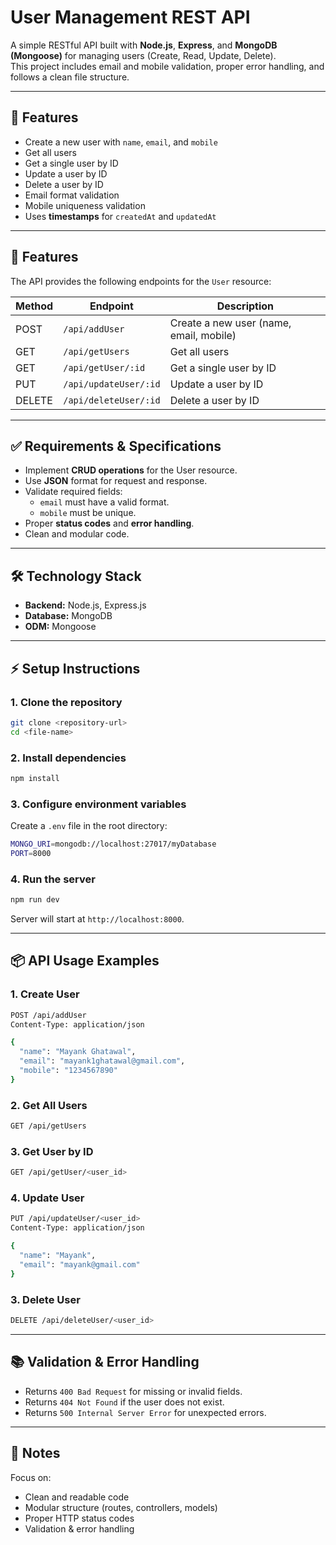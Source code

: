 # User Management REST API

A simple RESTful API built with **Node.js**, **Express**, and **MongoDB (Mongoose)** for managing users (Create, Read, Update, Delete).  
This project includes email and mobile validation, proper error handling, and follows a clean file structure.

---

## 🚀 Features

- Create a new user with `name`, `email`, and `mobile`
- Get all users
- Get a single user by ID
- Update a user by ID
- Delete a user by ID
- Email format validation
- Mobile uniqueness validation
- Uses **timestamps** for `createdAt` and `updatedAt`

---

## 🚀 Features

The API provides the following endpoints for the `User` resource:

| Method | Endpoint        | Description                        |
|--------|----------------|------------------------------------|
| POST   | `/api/addUser`       | Create a new user (name, email, mobile) |
| GET    | `/api/getUsers`       | Get all users                      |
| GET    | `/api/getUser/:id`   | Get a single user by ID            |
| PUT    | `/api/updateUser/:id`   | Update a user by ID                |
| DELETE | `/api/deleteUser/:id`   | Delete a user by ID                |

---

## ✅ Requirements & Specifications

- Implement **CRUD operations** for the User resource.
- Use **JSON** format for request and response.
- Validate required fields:
  - `email` must have a valid format.
  - `mobile` must be unique.
- Proper **status codes** and **error handling**.
- Clean and modular code.

---

## 🛠️ Technology Stack

- **Backend:** Node.js, Express.js
- **Database:** MongoDB
- **ODM:** Mongoose

---

## ⚡ Setup Instructions

### 1. **Clone the repository**
```bash
git clone <repository-url>
cd <file-name>
```

### 2. **Install dependencies**
```bash
npm install
```

### 3. **Configure environment variables**
Create a `.env` file in the root directory:
```bash
MONGO_URI=mongodb://localhost:27017/myDatabase
PORT=8000
```

### 4. **Run the server**
```bash
npm run dev
```
Server will start at `http://localhost:8000`.

---

## 📦 API Usage Examples

### 1. **Create User**
```bash
POST /api/addUser
Content-Type: application/json

{
  "name": "Mayank Ghatawal",
  "email": "mayank1ghatawal@gmail.com",
  "mobile": "1234567890"
}

```

### 2. **Get All Users**
```bash
GET /api/getUsers
```

### 3. **Get User by ID**
```bash
GET /api/getUser/<user_id>
```

### 4. **Update User**
```bash
PUT /api/updateUser/<user_id>
Content-Type: application/json

{
  "name": "Mayank",
  "email": "mayank@gmail.com"
}
```
### 3. **Delete User**
```bash
DELETE /api/deleteUser/<user_id>
```

---

## 📚 Validation & Error Handling

- Returns `400 Bad Request` for missing or invalid fields.
- Returns `404 Not Found` if the user does not exist.
- Returns `500 Internal Server Error` for unexpected errors.

---

## 🎯 Notes

Focus on:

- Clean and readable code
- Modular structure (routes, controllers, models)
- Proper HTTP status codes
- Validation & error handling

